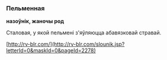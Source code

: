 ### Пельменная
**назоўнік, жаночы род**

Сталовая, у якой пельмені з'яўляюцца абавязковай стравай.

<a rel="author">[http://rv-blr.com/](http://rv-blr.com/slounik.jsp?letterId=0&maskId=0&pageId=2278)</a>
